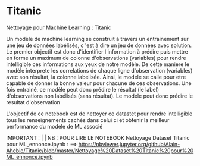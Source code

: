 # Titanic

Nettoyage pour Machine Learning : Titanic

Un modèle de machine learning se construit à travers un entrainement sur une jeu de données labélisés, c 'est à dire un jeu de données avec solution. Le premier objectif est donc d'identifier l'information à prédire puis mettre en forme un maximum de colonne d'observations (variables) pour rendre intelligible ces informations aux yeux de notre modèle. De cette maniere le modèle interprete les correlations de chaque ligne d'observation (variables) avec son résultat, la colonne labelisée. Ainsi, le modele se calle pour etre capable de donner la bonne valeur pour chacune de ces observations. Une fois entrainé, ce modèle peut donc prédire le résultat (le label) d'observations non labélisés (sans résultat). Le modele peut donc prédire le resultat d'observation

L'objectif de ce notebook est de nettoyer ce datastet pour rendre intelligible tous les renseignements cachés dans celui ci et obtenir la meilleur performance du modele de ML associé

IMPORTANT :
|    |
NB : POUR LIRE LE NOTEBOOK Nettoyage Dataset Titanic pour ML_ennonce.ipynb :
==> https://nbviewer.jupyter.org/github/Alain-Ahebie/Titanic/blob/master/Nettoyage%20Dataset%20Titanic%20pour%20ML_ennonce.ipynb
